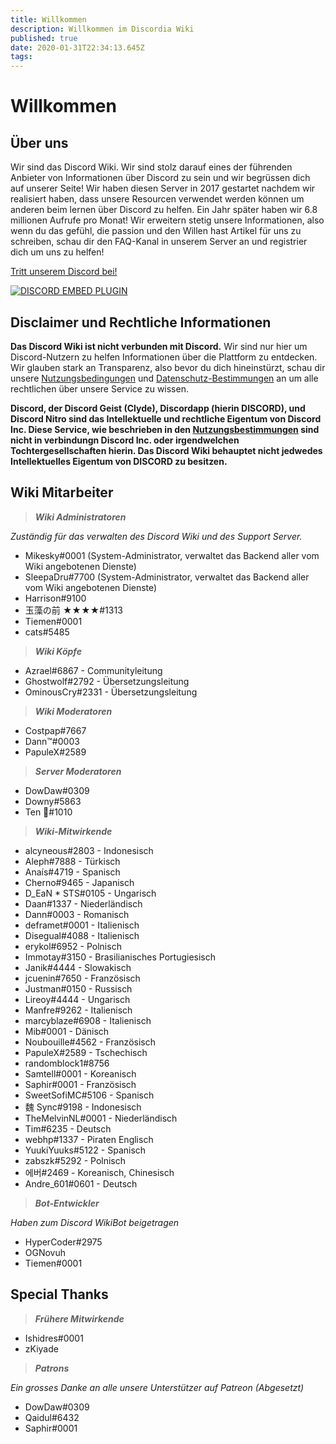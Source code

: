 ```yaml
---
title: Willkommen
description: Willkommen im Discordia Wiki
published: true
date: 2020-01-31T22:34:13.645Z
tags: 
---
```


# Willkommen
## Über uns
Wir sind das Discord Wiki. Wir sind stolz darauf eines der führenden Anbieter von Informationen über Discord zu sein und wir begrüssen dich auf unserer Seite! Wir haben diesen Server in 2017 gestartet nachdem wir realisiert haben, dass unsere Resourcen verwendet werden können um anderen beim lernen über Discord zu helfen. Ein Jahr später haben wir 6.8 millionen Aufrufe pro Monat! Wir erweitern stetig unsere Informationen, also wenn du das gefühl, die passion und den Willen hast Artikel für uns zu schreiben, schau dir den FAQ-Kanal in unserem Server an und registrier dich um uns zu helfen!

[Tritt unserem Discord bei!](https://discord.gg/ZRJ9Ghh)

<a href="https://discord.gg/ZRJ9Ghh">![DISCORD EMBED PLUGIN](https://discordapp.com/api/guilds/367460196148183040/widget.png?style=banner2)</a>

## Disclaimer und Rechtliche Informationen
**Das Discord Wiki ist nicht verbunden mit Discord.** Wir sind nur hier um Discord-Nutzern zu helfen Informationen über die Plattform zu entdecken. Wir glauben stark an Transparenz, also bevor du dich hineinstürzt, schau dir unsere [Nutzungsbedingungen](/meta/terms) und [Datenschutz-Bestimmungen](/meta/privacy) an um alle rechtlichen über unsere Service zu wissen.

**Discord, der Discord Geist (Clyde), Discordapp (hierin DISCORD), und Discord Nitro sind das Intellektuelle und rechtliche Eigentum von Discord Inc. Diese Service, wie beschrieben in den [Nutzungsbestimmungen](/meta/terms) sind nicht in verbindungn Discord Inc. oder irgendwelchen Tochtergesellschaften hierin. Das Discord Wiki behauptet nicht jedwedes Intellektuelles Eigentum von DISCORD zu besitzen.**

## Wiki Mitarbeiter

> ***Wiki Administratoren***

*Zuständig für das verwalten des Discord Wiki und des Support Server.*
* Mikesky#0001 (System-Administrator, verwaltet das Backend aller vom Wiki angebotenen Dienste)
* SleepaDru#7700 (System-Administrator, verwaltet das Backend aller vom Wiki angebotenen Dienste)
* Harrison#9100
* 玉藻の前 ★★★★#1313
* Tiemen#0001
* cats#5485

> ***Wiki Köpfe***

* Azrael#6867 - Communityleitung
* Ghostwolf#2792 - Übersetzungsleitung
* OminousCry#2331 - Übersetzungsleitung

> ***Wiki Moderatoren***

* Costpap#7667
* Dann™#0003
* PapuleX#2589

> ***Server Moderatoren***

* DowDaw#0309
* Downy#5863
* Ten 🌈#1010

> ***Wiki-Mitwirkende***

* alcyneous#2803 - Indonesisch
* Aleph#7888 - Türkisch
* Anaís#4719 - Spanisch
* Cherno#9465 - Japanisch
* D_EaN * STS#0105 - Ungarisch
* Daan#1337 - Niederländisch
* Dann#0003 - Romanisch
* deframet#0001 - Italienisch
* Disegual#4088 - Italienisch
* erykol#6952 - Polnisch
* Immotay#3150 - Brasilianisches Portugiesisch
* Janik#4444 - Slowakisch
* jcuenin#7650 - Französisch
* Justman#0150 - Russisch
* Lireoy#4444 - Ungarisch
* Manfre#9262 - Italienisch
* marcyblaze#6908 - Italienisch
* Mib#0001 - Dänisch
* Noubouille#4562 - Französisch
* PapuleX#2589 - Tschechisch
* randomblock1#8756
* Samtell#0001 - Koreanisch
* Saphir#0001 - Französisch
* SweetSofiMC#5106 - Spanisch
* 魏 Sync#9198 - Indonesisch
* TheMelvinNL#0001 - Niederländisch
* Tim#6235 - Deutsch
* webhp#1337 - Piraten Englisch
* YuukiYuuks#5122 - Spanisch
* zabszk#5292 - Polnisch
* 에버#2469 - Koreanisch, Chinesisch
* Andre_601#0601 - Deutsch

> ***Bot-Entwickler***

*Haben zum Discord WikiBot beigetragen*
* HyperCoder#2975
* OGNovuh
* Tiemen#0001

## Special Thanks

> ***Frühere Mitwirkende***

* Ishidres#0001
* zKiyade

> ***Patrons***

*Ein grosses Danke an alle unsere Unterstützer auf Patreon (Abgesetzt)*

* DowDaw#0309
* Qaidul#6432
* Saphir#0001